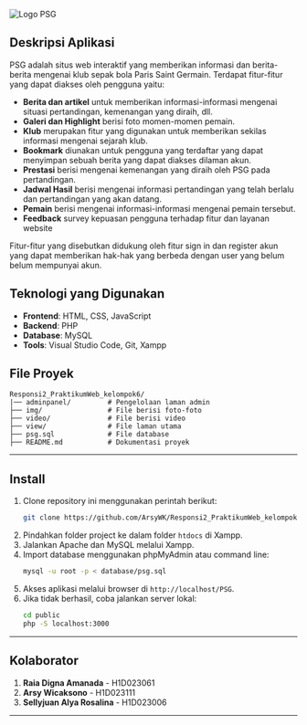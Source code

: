 ![Logo PSG](https://github.com/user-attachments/assets/e3ba25bf-836d-4db2-87e7-fdf312a410cd)


## Deskripsi Aplikasi
PSG adalah situs web interaktif yang memberikan informasi dan berita-berita mengenai klub sepak bola Paris Saint Germain.
Terdapat fitur-fitur yang dapat diakses oleh pengguna yaitu:
- **Berita dan artikel** untuk memberikan informasi-informasi mengenai situasi pertandingan, kemenangan yang diraih, dll.
- **Galeri dan Highlight** berisi foto momen-momen pemain.
- **Klub** merupakan fitur yang digunakan untuk memberikan sekilas informasi mengenai sejarah klub.
- **Bookmark** diunakan untuk pengguna yang terdaftar yang dapat menyimpan sebuah berita yang dapat diakses dilaman akun.
- **Prestasi** berisi mengenai  kemenangan yang diraih oleh PSG pada pertandingan.
- **Jadwal Hasil** berisi mengenai informasi pertandingan yang telah berlalu dan pertandingan yang akan datang.
- **Pemain** berisi mengenai informasi-informasi mengenai pemain tersebut.
- **Feedback** survey kepuasan pengguna terhadap fitur dan layanan website

Fitur-fitur yang disebutkan didukung oleh fitur sign in dan register akun yang dapat memberikan hak-hak yang berbeda dengan user yang belum belum mempunyai akun.

##  Teknologi yang Digunakan
- **Frontend**: HTML, CSS, JavaScript
- **Backend**: PHP
- **Database**: MySQL
- **Tools**: Visual Studio Code, Git, Xampp



##  File Proyek
```
Responsi2_PraktikumWeb_kelompok6/
|── adminpanel/         # Pengelolaan laman admin
├── img/                # File berisi foto-foto
├── video/              # File berisi video 
├── view/               # File laman utama
├── psg.sql             # File database
├── README.md           # Dokumentasi proyek
```

---

## Install
1. Clone repository ini menggunakan perintah berikut:
   ```bash
   git clone https://github.com/ArsyWK/Responsi2_PraktikumWeb_kelompok6
   ```
2. Pindahkan folder project ke dalam folder `htdocs` di Xampp.
3. Jalankan Apache dan MySQL melalui Xampp.
4. Import database menggunakan phpMyAdmin atau command line:
   ```bash
   mysql -u root -p < database/psg.sql
   ```
5. Akses aplikasi melalui browser di `http://localhost/PSG`.
6. Jika tidak berhasil, coba jalankan server lokal:
   ```bash
   cd public
   php -S localhost:3000
   ```

---

##  Kolaborator
1. **Raia Digna Amanada** - H1D023061 
2. **Arsy Wicaksono** - H1D023111 
3. **Sellyjuan Alya Rosalina** - H1D023006 

---

